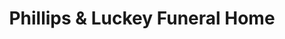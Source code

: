 ---
title: "Phillips & Luckey Funeral Home"
url: /rockdale/phillips-und-luckey-funeral-home/
shop: Bestattungen
---